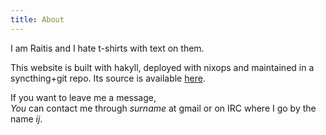 ```yaml
---
title: About
---
```

I am Raitis and I hate t-shirts with text on them.

This website is built with hakyll, deployed with nixops and maintained in a syncthing+git repo. Its source is available [here](https://github.com/siers/blog).

If you want to leave me a message,<br> *You* can contact me through *surname* at gmail or on IRC where I go by the name *ij*.<br>
